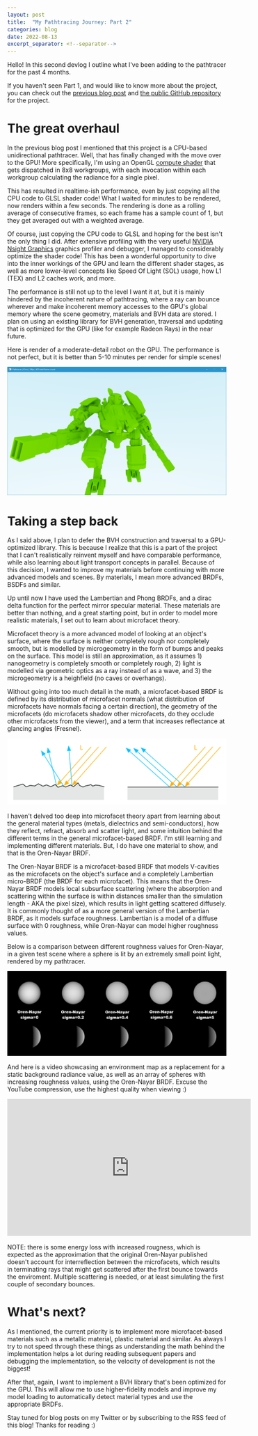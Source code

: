 ```yaml
---
layout: post
title:  "My Pathtracing Journey: Part 2"
categories: blog
date: 2022-08-13
excerpt_separator: <!--separator-->
---
```


Hello! In this second devlog I outline what I've been adding to the pathtracer for the past 4 months.

If you haven't seen Part 1, and would like to know more about the project, you can check out the [previous blog post](https://limepixl.github.io/blog/2022/05/01/pathtracer-1.html) and [the public GitHub repository](https://github.com/limepixl/pathtracer) for the project.

<!--separator-->

# The great overhaul

In the previous blog post I mentioned that this project is a CPU-based unidirectional pathtracer. Well, that has finally changed with the move over to the GPU! More specifically, I'm using an OpenGL [compute shader](https://www.khronos.org/opengl/wiki/Compute_Shader) that gets dispatched in 8x8 workgroups, with each invocation within each workgroup calculating the radiance for a single pixel.

This has resulted in realtime-ish performance, even by just copying all the CPU code to GLSL shader code! What I waited for minutes to be rendered, now renders within a few seconds. The rendering is done as a rolling average of consecutive frames, so each frame has a sample count of 1, but they get averaged out with a weighted average.

Of course, just copying the CPU code to GLSL and hoping for the best isn't the only thing I did. After extensive profiling with the very useful [NVIDIA Nsight Graphics](https://developer.nvidia.com/nsight-graphics) graphics profiler and debugger, I managed to considerably optimize the shader code! This has been a wonderful opportunity to dive into the inner workings of the GPU and learn the different shader stages, as well as more lower-level concepts like Speed Of Light (SOL) usage, how L1 (TEX) and L2 caches work, and more.

The performance is still not up to the level I want it at, but it is mainly hindered by the incoherent nature of pathtracing, where a ray can bounce wherever and make incoherent memory accesses to the GPU's global memory where the scene geometry, materials and BVH data are stored. I plan on using an existing library for BVH generation, traversal and updating that is optimized for the GPU (like for example Radeon Rays) in the near future.

Here is render of a moderate-detail robot on the GPU. The performance is not perfect, but it is better than 5-10 minutes per render for simple scenes!

![An example render of the Cornell Box on the GPU](/assets/pathtracing_journey_2/1.png)

# Taking a step back

As I said above, I plan to defer the BVH construction and traversal to a GPU-optimized library. This is because I realize that this is a part of the project that I can't realistically reinvent myself and have comparable performance, while also learning about light transport concepts in parallel. Because of this decision, I wanted to improve my materials before continuing with more advanced models and scenes. By materials, I mean more advanced BRDFs, BSDFs and similar. 

Up until now I have used the Lambertian and Phong BRDFs, and a dirac delta function for the perfect mirror specular material. These materials are better than nothing, and a great starting point, but in order to model more realistic materials, I set out to learn about microfacet theory.

Microfacet theory is a more advanced model of looking at an object's surface, where the surface is neither completely rough nor completely smooth, but is modelled by microgeometry in the form of bumps and peaks on the surface. This model is still an approximation, as it assumes 1) nanogeometry is completely smooth or completely rough, 2) light is modelled via geometric optics as a ray instead of as a wave, and 3) the microgeometry is a heighfield (no caves or overhangs).

Without going into too much detail in the math, a microfacet-based BRDF is defined by its distribution of microfacet normals (what distribution of microfacets have normals facing a certain direction), the geometry of the microfacets (do microfacets shadow other microfacets, do they occlude other microfacets from the viewer), and a term that increases reflectance at glancing angles (Fresnel).

![A diagram showing how microfacet-based surfaces look like](/assets/pathtracing_journey_2/2.png)

I haven't delved too deep into microfacet theory apart from learning about the general material types (metals, dielectrics and semi-conductors), how they reflect, refract, absorb and scatter light, and some intuition behind the different terms in the general microfacet-based BRDF. I'm still learning and implementing different materials. But, I do have one material to show, and that is the Oren-Nayar BRDF. 

The Oren-Nayar BRDF is a microfacet-based BRDF that models V-cavities as the microfacets on the object's surface and a completely Lambertian micro-BRDF (the BRDF for each microfacet). This means that the Oren-Nayar BRDF models local subsurface scattering (where the absorption and scattering within the surface is within distances smaller than the simulation length - AKA the pixel size), which results in light getting scattered diffusely. It is commonly thought of as a more general version of the Lambertian BRDF, as it models surface roughness. Lambertian is a model of a diffuse surface with 0 roughness, while Oren-Nayar can model higher roughness values.

Below is a comparison between different roughness values for Oren-Nayar, in a given test scene where a sphere is lit by an extremely small point light, rendered by my pathtracer.

![Comparison between Oren-Nayar roughness values](/assets/pathtracing_journey_2/3.png)

And here is a video showcasing an environment map as a replacement for a static background radiance value, as well as an array of spheres with increasing roughness values, using the Oren-Nayar BRDF. Excuse the YouTube compression, use the highest quality when viewing :)

<iframe width="560" height="315" src="https://www.youtube-nocookie.com/embed/mLdFbesaqb4" title="YouTube video player" frameborder="0" allow="accelerometer; autoplay; clipboard-write; encrypted-media; gyroscope; picture-in-picture" allowfullscreen></iframe>

NOTE: there is some energy loss with increased rougness, which is expected as the approximation that the original Oren-Nayar published doesn't account for interreflection between the microfacets, which results in terminating rays that might get scattered after the first bounce towards the enviroment. Multiple scattering is needed, or at least simulating the first couple of secondary bounces.

# What's next?

As I mentioned, the current priority is to implement more microfacet-based materials such as a metallic material, plastic material and similar. As always I try to not speed through these things as understanding the math behind the implementation helps a lot during reading subsequent papers and debugging the implementation, so the velocity of development is not the biggest!

After that, again, I want to implement a BVH library that's been optimized for the GPU. This will allow me to use higher-fidelity models and improve my model loading to automatically detect material types and use the appropriate BRDFs.

Stay tuned for blog posts on my Twitter or by subscribing to the RSS feed of this blog!
Thanks for reading :)